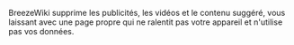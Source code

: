 BreezeWiki supprime les publicités, les vidéos et le contenu suggéré, vous laissant avec une page propre qui ne ralentit pas votre appareil et n'utilise pas vos données.